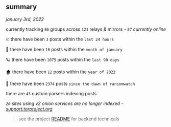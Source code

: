 
## summary
_january 3rd, 2022_

currently tracking `86` groups across `121` relays & mirrors - _`57` currently online_

⏲ there have been `3` posts within the `last 24 hours`

🦈 there have been `16` posts within the `month of january`

🪐 there have been `1075` posts within the `last 90 days`

🏚 there have been `12` posts within the `year of 2022`

🦕 there have been `2374` posts `since the dawn of ransomwatch`

there are `43` custom parsers indexing posts

_`20` sites using v2 onion services are no longer indexed - [support.torproject.org](https://support.torproject.org/onionservices/v2-deprecation/)_

> see the project [README](https://github.com/thetanz/ransomwatch#ransomwatch--) for backend technicals
